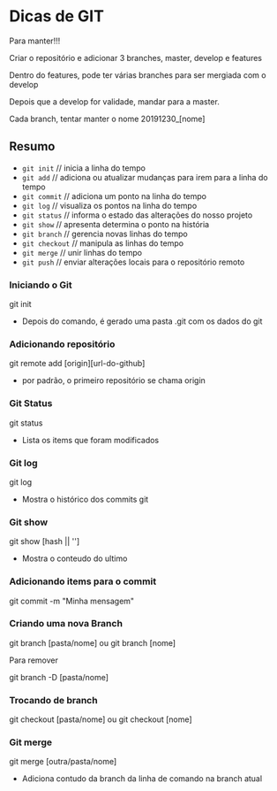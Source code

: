 # Dicas de GIT

Para manter!!!

Criar o repositório e adicionar 3 branches, master, develop e features

Dentro do features, pode ter várias branches para ser mergiada com o develop

Depois que a develop for validade, mandar para a master.

Cada branch, tentar manter o nome 20191230\_[nome]

## Resumo

- `git init` // inicia a linha do tempo
- `git add` // adiciona ou atualizar mudanças para irem para a linha do tempo
- `git commit` // adiciona um ponto na linha do tempo
- `git log` // visualiza os pontos na linha do tempo
- `git status` // informa o estado das alterações do nosso projeto
- `git show` // apresenta determina o ponto na história
- `git branch` // gerencia novas linhas do tempo
- `git checkout` // manipula as linhas do tempo
- `git merge` // unir linhas do tempo
- `git push` // enviar alterações locais para o repositório remoto

### Iniciando o Git

git init

- Depois do comando, é gerado uma pasta .git com os dados do git

### Adicionando repositório

git remote add [origin][url-do-github]

- por padrão, o primeiro repositório se chama origin

### Git Status

git status

- Lista os items que foram modificados

### Git log

git log

- Mostra o histórico dos commits git

### Git show

git show [hash || '']

- Mostra o conteudo do ultimo

### Adicionando items para o commit

git commit -m "Minha mensagem"

### Criando uma nova Branch

git branch [pasta/nome]
ou
git branch [nome]

Para remover

git branch -D [pasta/nome]

### Trocando de branch

git checkout [pasta/nome]
ou
git checkout [nome]

### Git merge

git merge [outra/pasta/nome]

- Adiciona contudo da branch da linha de comando na branch atual
